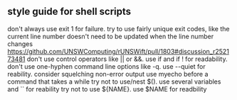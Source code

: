 style guide for shell scripts
-----------------------------
don't always use exit 1 for failure.  try to use fairly unique exit codes, like the current line number
  doesn't need to be updated when the line number changes
  https://github.com/UNSWComputing/rUNSWift/pull/1803#discussion_r252173481
don't use control operators like || or &&.  use if and if ! for readability.
don't use one-hyphen command line options like -q.  use --quiet for reability.
consider squelching non-error output
use myecho before a command that takes a while
try not to use/nest $().  use several variables and `` for reability
try not to use ${NAME}.  use $NAME for readbility
